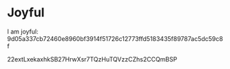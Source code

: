 # Joyful

I am joyful: 9d05a337cb72460e8960bf3914f51726c12773ffd5183435f89787ac5dc59c8f


22extLxekaxhkSB27HrwXsr7TQzHuTQVzzCZhs2CCQmBSP